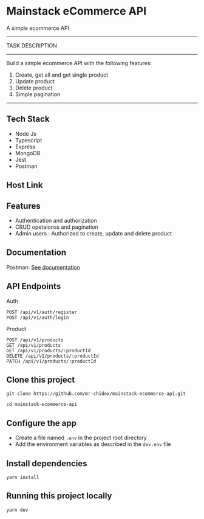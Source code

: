 # Mainstack eCommerce API

A simple ecommerce API

---

TASK DESCRIPTION

---

Build a simple ecommerce API with the following features:

1. Create, get all and get single product
2. Update product
3. Delete product
4. Simple pagination

---

## Tech Stack

- Node Js
- Typescript
- Express
- MongoDB
- Jest
- Postman

## Host Link

## Features

- Authentication and authorization
- CRUD opetaionss and pagination
- Admin users : Authorized to create, update and delete product

## Documentation

Postman: [See documentation](https://documenter.getpostman.com/view/11724511/2s93CGSw7C)

## API Endpoints

Auth

```
POST /api/v1/auth/register
POST /api/v1/auth/login
```

Product

```
POST /api/v1/products
GET /api/v1/products
GET /api/v1/products/:productId
DELETE /api/v1/products/:productId
PATCH /api/v1/products/:productId
```

## Clone this project

```
git clone https://github.com/mr-chidex/mainstack-ecommerce-api.git
```

```
cd mainstack-ecommerce-api
```

## Configure the app

- Create a file named `.env` in the project root directory
- Add the environment variables as described in the `dev.env` file

## Install dependencies

```
yarn install
```

## Running this project locally

```
yarn dev
```
